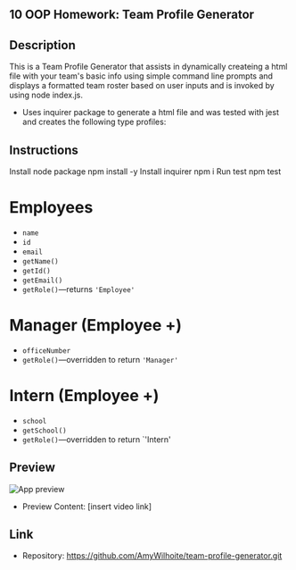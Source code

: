 ## 10 OOP Homework: Team Profile Generator

## Description
This is a Team Profile Generator that assists in dynamically createing a html file with your team's basic info using simple command line prompts and displays a formatted team roster based on user inputs and is invoked by using node index.js.

* Uses inquirer package to generate a html file and was tested with jest and creates the following type profiles: 

## Instructions
Install node package npm install -y
Install inquirer npm i
Run test npm test


# Employees
* `name`
* `id`
* `email`
* `getName()`
* `getId()`
* `getEmail()`
* `getRole()`&mdash;returns `'Employee'`

# Manager  (Employee +)
* `officeNumber`
* `getRole()`&mdash;overridden to return `'Manager'`

# Intern (Employee +)
* `school`
* `getSchool()`
* `getRole()`&mdash;overridden to return `'Intern'


## Preview
![App preview](./Develop/assets/mockup-readme.png)
* Preview Content: [insert video link]

## Link
* Repository: https://github.com/AmyWilhoite/team-profile-generator.git


